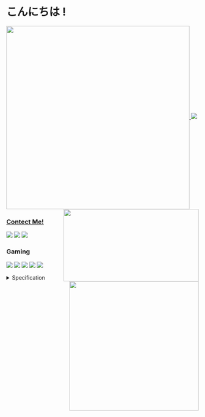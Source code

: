 # こんにちは !

<a href="#">
  <img width="480" align="center" src="https://github-readme-stats.vercel.app/api?username=Z0TEExt&theme=dark&hide_title=false&show_icons=true&hide_border=true&bg_color=0d1117&custom_title=GitHub%20Stats&icon_color=ffe5b4&include_all_commits=true&count_private=true"/>
<a href="https://discordapp.com/users/277397789909057538">
  <img height="189" width="354" align="right" src="https://lanyard-profile-readme.vercel.app/api/277397789909057538?bg=0d1117"/>
<a align="center" href="https://wakatime.com/@Z0TEExt">
  <img src="https://github-readme-stats.vercel.app/api/wakatime?username=Z0TEExt&theme=dark&layout=compact&range=all_time&hide_border=true&bg_color=0d1117"/>
<a href="https://github.com/Z0TEExt?tab=repositories">
  <img width="339" align="right" src="https://github-readme-stats.vercel.app/api/top-langs/?username=Z0TEExt&count_private=false&theme=dark&hide_border=true&bg_color=0d1117&hide=html,css,scss,c%2B%2B,&layout=compact&langs_count=10)](https://github.com/Z0TEExt?tab=repositories&q=&type=public"/>

### Contect Me!
[![](https://img.shields.io/badge/Facebook-%231877F2.svg?style=for-the-badge&logo=Facebook&logoColor=white)](https://facebook.com/Z0TEE)
[![](https://img.shields.io/badge/Discord-5865F2?logo=Discord&logoColor=white&style=for-the-badge)](https://discord.com/users/277397789909057538)
[![](https://img.shields.io/badge/Twitter-1DA1F2?logo=Twitter&logoColor=white&style=for-the-badge)](https://twitter.com/Z0TEExt)

</a>

### Gaming

[![](https://img.shields.io/badge/Steam-1b2838?logo=Steam&logoColor=white&style=for-the-badge)](https://steamcommunity.com/profiles/76561198302740141)
[![](https://img.shields.io/badge/Ubisoft-0070ff?logo=Ubisoft&logoColor=white&style=for-the-badge)](https://r6.tracker.network/profile/id/56d07617-a3a6-4d5f-a54f-94b193afe77a)
[![](https://img.shields.io/badge/Origin-F56C2D?logo=Origin&logoColor=white&style=for-the-badge)](https://www.origin.com/tha/th-th/profile/user/Us_m7_zkAXm4u_A4yP5DQA--/)
[![](https://img.shields.io/badge/Epic%20Games-313131?logo=EpicGames&logoColor=white&style=for-the-badge)](#)
[![](https://img.shields.io/badge/Xbox-107C10?logo=Xbox&logoColor=white&style=for-the-badge)](https://account.xbox.com/en-us/profile?gamertag=F1rstStr0ke&activetab=main:mainTab3)
<details>
<summary>
    Specification
</summary>
<p>
PC
<br>
  <img src="https://img.shields.io/badge/Windows%2011-blue?logo=microsoft&logoColor=white&labelColor=1fa2f9&style=for-the-badge" />
  <img src="https://img.shields.io/badge/CPU-AMD%20Ryzen%205%202600-f1911d?labelColor=00a270&style=for-the-badge" />
  <img src="https://img.shields.io/badge/RAM-8GB-bcbdc0?style=for-the-badge" />
  <img src="https://img.shields.io/badge/GPU-Nvidia%20GEFORCE%20GTX%201050TI-76b900?style=for-the-badge" />
</p>
Laptop
<p>
  <img src="https://img.shields.io/badge/Windows%2010-blue?logo=windows&logoColor=white&labelColor=00adef&style=for-the-badge" />
  <img src="https://img.shields.io/badge/CPU-AMD%20Ryzen%207%202700U-f1911d?labelColor=00a270&style=for-the-badge" />
  <img src="https://img.shields.io/badge/RAM-8GB-bcbdc0?style=for-the-badge" />
  <img src="https://img.shields.io/badge/GPU-AMD%20Radeon%20RX%20560X-DA0032?style=for-the-badge" />
</p>
</details>

